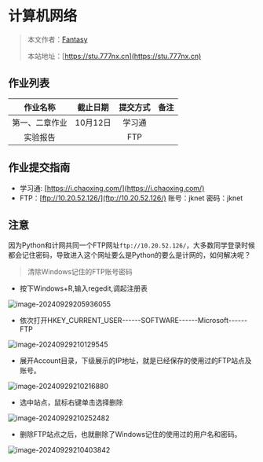 # 计算机网络

> 本文作者：[Fantasy](https://www.777nx.cn/personal/about/)
>
> 本站地址：[https://stu.777nx.cn](https://stu.777nx.cn)

## 作业列表

| 作业名称    | 截止日期   | 提交方式 | 备注 |
|:-------:|:------:|:----:|:---:|
| 第一、二章作业 | 10月12日 | 学习通  |    |
| 实验报告    |        | FTP  |    |

## 作业提交指南

- 学习通: [https://i.chaoxing.com/](https://i.chaoxing.com/)
- FTP：[ftp://10.20.52.126/](ftp://10.20.52.126/) 账号：jknet 密码：jknet

## 注意
因为Python和计网共同一个FTP网址`ftp://10.20.52.126/`，大多数同学登录时候都会记住密码，导致进入这个网址要么是Python的要么是计网的，如何解决呢？

> 清除Windows记住的FTP账号密码

- 按下Windows+R,输入regedit,调起注册表

![image-20240929205936055](https://img.777nx.cn/test/image-20240929205936055.png)

- 依次打开HKEY_CURRENT_USER------SOFTWARE------Microsoft------FTP

![image-20240929210129545](https://img.777nx.cn/test/image-20240929210129545.png)

- 展开Account目录，下级展示的IP地址，就是已经保存的使用过的FTP站点及账号。

![image-20240929210216880](https://img.777nx.cn/test/image-20240929210216880.png)

- 选中站点，鼠标右键单击选择删除

![image-20240929210252482](https://img.777nx.cn/test/image-20240929210252482.png)

- 删除FTP站点之后，也就删除了Windows记住的使用过的用户名和密码。

![image-20240929210403842](https://img.777nx.cn/test/image-20240929210403842.png)
